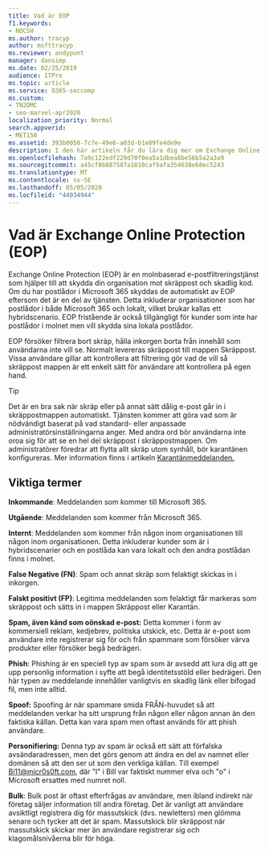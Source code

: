 ```yaml
---
title: Vad är EOP
f1.keywords:
- NOCSH
ms.author: tracyp
author: msfttracyp
ms.reviewer: andypunt
manager: dansimp
ms.date: 02/25/2019
audience: ITPro
ms.topic: article
ms.service: O365-seccomp
ms.custom:
- TN2DMC
- seo-marvel-apr2020
localization_priority: Normal
search.appverid:
- MET150
ms.assetid: 393b0050-7c7e-49e6-a03d-b1e09fe4de9e
description: I den här artikeln får du lära dig mer om Exchange Online Protection (EOP), en molnbaserad e-postfiltreringstjänst.
ms.openlocfilehash: 7a9c122edf229d70f0ea5a1dbea8be56b5a2a3a9
ms.sourcegitcommit: a45cf8b887587a1810caf9afa354638e68ec5243
ms.translationtype: MT
ms.contentlocale: sv-SE
ms.lasthandoff: 05/05/2020
ms.locfileid: "44034944"
---
```

# <a name="what-is-exchange-online-protection-eop"></a>Vad är Exchange Online Protection (EOP)

Exchange Online Protection (EOP) är en molnbaserad e-postfiltreringstjänst som hjälper till att skydda din organisation mot skräppost och skadlig kod. Om du har postlådor i Microsoft 365 skyddas de automatiskt av EOP eftersom det är en del av tjänsten. Detta inkluderar organisationer som har postlådor i både Microsoft 365 och lokalt, vilket brukar kallas ett hybridscenario. EOP fristående är också tillgängligt för kunder som inte har postlådor i molnet men vill skydda sina lokala postlådor.

EOP försöker filtrera bort skräp, hålla inkorgen borta från innehåll som användarna inte vill se. Normalt levereras skräppost till mappen Skräppost. Vissa användare gillar att kontrollera att filtrering gör vad de vill så skräppost mappen är ett enkelt sätt för användare att kontrollera på egen hand.  

> [!TIP]
> Det är en bra sak när skräp eller på annat sätt dålig e-post går in i skräppostmappen automatiskt. Tjänsten kommer att göra vad som är nödvändigt baserat på vad standard- eller anpassade administratörsinställningarna anger. Med andra ord bör användarna inte oroa sig för att se en hel del skräppost i skräppostmappen. Om administratörer föredrar att flytta allt skräp utom synhåll, bör karantänen konfigureras. Mer information finns i artikeln [Karantänmeddelanden.](quarantine-email-messages.md)

## <a name="important-terms"></a>Viktiga termer

**Inkommande**: Meddelanden som kommer till Microsoft 365.

**Utgående**: Meddelanden som kommer från Microsoft 365.

**Internt**: Meddelanden som kommer från någon inom organisationen till någon inom organisationen. Detta inkluderar kunder som är i hybridscenarier och en postlåda kan vara lokalt och den andra postlådan finns i molnet.

**False Negative (FN)**: Spam och annat skräp som felaktigt skickas in i inkorgen.

**Falskt positivt (FP)**: Legitima meddelanden som felaktigt får markeras som skräppost och sätts in i mappen Skräppost eller Karantän.

**Spam, även känd som oönskad e-post:** Detta kommer i form av kommersiell reklam, kedjebrev, politiska utskick, etc. Detta är e-post som användare inte registrerar sig för och från spammare som försöker värva produkter eller försöker begå bedrägeri.

**Phish**: Phishing är en speciell typ av spam som är avsedd att lura dig att ge upp personlig information i syfte att begå identitetsstöld eller bedrägeri. Den här typen av meddelande innehåller vanligtvis en skadlig länk eller bifogad fil, men inte alltid.

**Spoof:** Spoofing är när spammare smida FRÅN-huvudet så att meddelanden verkar ha sitt ursprung från någon eller någon annan än den faktiska källan. Detta kan vara spam men oftast används för att phish användare.

**Personifiering:** Denna typ av spam är också ett sätt att förfalska avsändaradressen, men det görs genom att ändra en del av namnet eller domänen så att den ser ut som den verkliga källan. Till exempel Bi11@micr0s0ft.com, där "l" i Bill var faktiskt nummer elva och "o" i Microsoft ersattes med numret noll.

**Bulk**: Bulk post är oftast efterfrågas av användare, men ibland indirekt när företag säljer information till andra företag. Det är vanligt att användare avsiktligt registrera dig för massutskick (dvs. newletters) men glömma senare och tycker att det är spam. Massutskick blir skräppost när massutskick skickar mer än användare registrerar sig och klagomålsnivåerna blir för höga.
